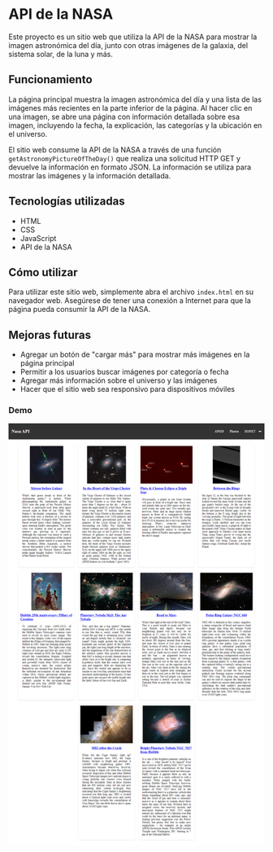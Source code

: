 # API de la NASA

Este proyecto es un sitio web que utiliza la API de la NASA para mostrar la imagen astronómica del día, junto con otras imágenes de la galaxia, del sistema solar, de la luna y más.

## Funcionamiento

La página principal muestra la imagen astronómica del día y una lista de las imágenes más recientes en la parte inferior de la página. Al hacer clic en una imagen, se abre una página con información detallada sobre esa imagen, incluyendo la fecha, la explicación, las categorías y la ubicación en el universo.

El sitio web consume la API de la NASA a través de una función `getAstronomyPictureOfTheDay()` que realiza una solicitud HTTP GET y devuelve la información en formato JSON. La información se utiliza para mostrar las imágenes y la información detallada.

## Tecnologías utilizadas

- HTML
- CSS
- JavaScript
- API de la NASA

## Cómo utilizar

Para utilizar este sitio web, simplemente abra el archivo `index.html` en su navegador web. Asegúrese de tener una conexión a Internet para que la página pueda consumir la API de la NASA.

## Mejoras futuras

- Agregar un botón de "cargar más" para mostrar más imágenes en la página principal
- Permitir a los usuarios buscar imágenes por categoría o fecha
- Agregar más información sobre el universo y las imágenes
- Hacer que el sitio web sea responsivo para dispositivos móviles


### Demo


![Imagen del Proyecto](./img/nasa_api.png)